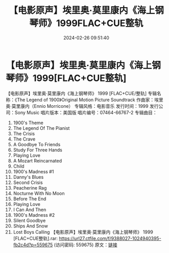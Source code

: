 ﻿---
title: 【电影原声】埃里奥·莫里康内《海上钢琴师》1999FLAC+CUE整轨
date: 2024-02-26 09:51:40
categories: 古典音乐、新世纪、纯音雅乐
tags: 纯音雅乐
---
# 【电影原声】埃里奥·莫里康内《海上钢琴师》1999[FLAC+CUE整轨]

【电影原声】埃里奥·莫里康内《海上钢琴师》 1999
[FLAC+CUE/整轨]
专辑名称：《The Legend of 1900》Original Motion Picture Soundtrack
作曲家：埃里奥·莫里康内（Ennio Morricone）
专辑风格：电影音乐
发行时间：1999
发行公司：Sony Music
唱片版本：美国版
唱片编号：07464-66767-2
专辑曲目：
01. 1900's Theme
02. The Legend Of The Pianist
03. The Crisis
04. The Crave
05. A Goodbye To Friends
06. Study For Three Hands
07. Playing Love
08. A Mozart Reincarnated
09. Child
10. 1900's Madness #1
11. Danny's Blues
12. Second Crisis
13. Peacherine Rag
14. Nocturne With No Moon
15. Before The End
16. Playing Love
17. I Can And Then
18. 1900's Madness #2
19. Silent Goodbye
20. Ships And Snow
21. Lost Boys Calling
【电影原声】埃里奥·莫里康内《海上钢琴师》 1999 [FLAC+CUE整轨].rar: https://url27.ctfile.com/f/9388027-1024940395-fb2c4d?p=559675
(访问密码: 559675)
原文：[链接](https://blog.sina.com.cn/s/blog_1647c7e76010314i5.html)